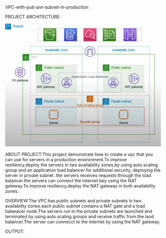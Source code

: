 VPC-with-pub-pvt-subnet-in-production

PROJECT ARCHITECTURE:

![image alt](https://github.com/pranali-sawant20/VPC-with-pub-pvt-subnet-in-production/blob/c3ff1ac73a58e51e87475b461d8ffe76ddca183a/architecture.png) 

ABOUT PROJECT:This project demonstrate how to create a vpc that you can use for servers in a production environment.To improve resiliency,deploy the servers in two availability zones,by using
auto scaling group and an application load balancer for additional security, deploying the server in private subnet .the servers receives requests through the load balancer.the servers can 
connect the internet bey using the NAT gateway.To improve resiliency,deploy the NAT gateway in both availability zones.

OVERVIEW:The VPC has public subnets and private subnets in two availability zones.each public subnet contains a NAT gate and a load balanacer node.The servers run in the private subnets are 
launched and terminated by using auto scaling groups and receive traffic from the laod balancer.The server can connecct to the internet by using
the NAT gateway.

OUTPUT:
